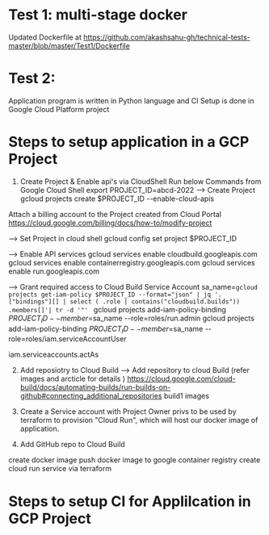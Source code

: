 # Test 1: multi-stage docker
Updated Dockerfile at https://github.com/akashsahu-gh/technical-tests-master/blob/master/Test1/Dockerfile

# Test 2:
Application program is written in Python language and CI Setup is done in Google Cloud Platform project

# Steps to setup application in a GCP Project 
1. Create Project & Enable api's via CloudShell 
Run below Commands from Google Cloud Shell 
    export PROJECT_ID=abcd-2022
--> Create Project
    gcloud projects create $PROJECT_ID --enable-cloud-apis

Attach a billing account to the Project created from Cloud Portal https://cloud.google.com/billing/docs/how-to/modify-project


--> Set Project in cloud shell
    gcloud config set project $PROJECT_ID

--> Enable API services 
    gcloud services enable cloudbuild.googleapis.com
    gcloud services enable containerregistry.googleapis.com
    gcloud services enable run.googleapis.com

--> Grant required access to Cloud Build Service Account
    sa_name=`gcloud projects get-iam-policy $PROJECT_ID --format="json" | jq '. ["bindings"][] | select ( .role | contains("cloudbuild.builds")) .members[]'| tr -d '"' `
    gcloud projects add-iam-policy-binding $PROJECT_ID --member=$sa_name --role=roles/run.admin
    gcloud projects add-iam-policy-binding $PROJECT_ID --member=$sa_name --role=roles/iam.serviceAccountUser


iam.serviceaccounts.actAs

2. Add reposiotry to Cloud Build
--> Add repository to cloud Build (refer images and arcticle for details ) https://cloud.google.com/cloud-build/docs/automating-builds/run-builds-on-github#connecting_additional_repositories
build1 images





1. Create a Service account with Project Owner privs to be used by terraform to provision "Cloud Run", which will host our docker image of application.
3. Add GitHub repo to Cloud Build 

create docker image
push docker image to google container registry 
create cloud run service via terraform 

# Steps to setup CI for Applilcation in GCP Project